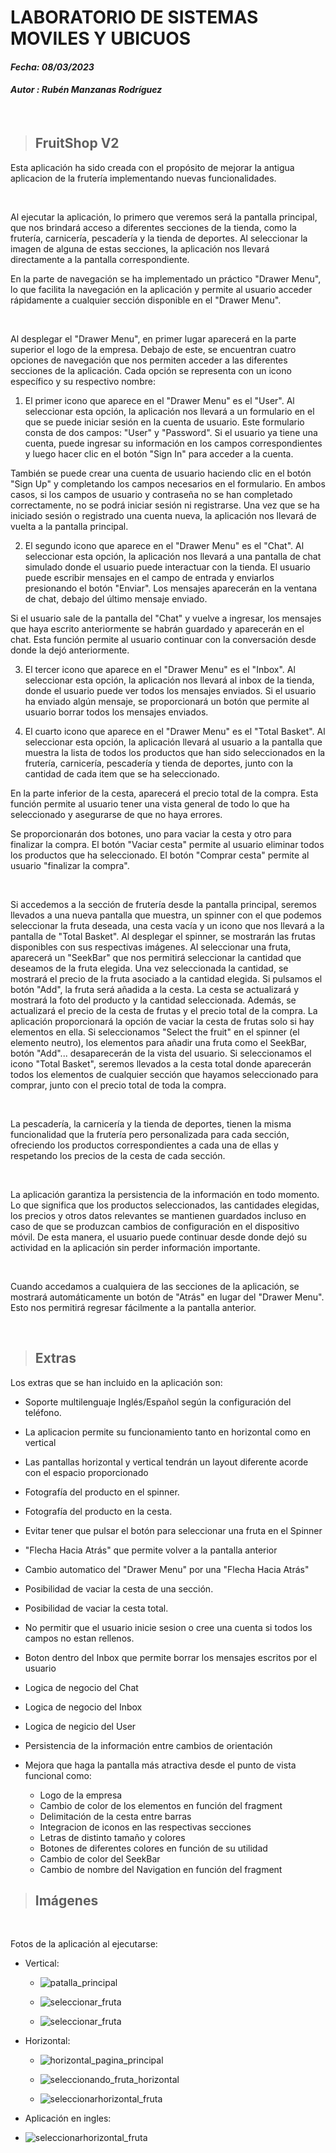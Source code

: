 # LABORATORIO DE SISTEMAS MOVILES Y UBICUOS 

#### *Fecha: 08/03/2023*
#### *Autor : Rubén Manzanas Rodríguez*

<br>

>## **FruitShop V2**

Esta aplicación ha sido creada con el propósito de mejorar la antigua aplicacion de la frutería implementando nuevas funcionalidades.

<br>

Al ejecutar la aplicación, lo primero que veremos será la pantalla principal, que nos brindará acceso a diferentes secciones de la tienda, como la frutería, carnicería, pescadería y la tienda de deportes. Al seleccionar la imagen de alguna de estas secciones, la aplicación nos llevará directamente a la pantalla correspondiente.

En la parte de navegación se ha implementado un práctico "Drawer Menu", lo que facilita la navegación en la aplicación y permite al usuario acceder rápidamente a cualquier sección disponible en el "Drawer Menu".

<br>

Al desplegar el "Drawer Menu", en primer lugar aparecerá en la parte superior el logo de la empresa. Debajo de este, se encuentran cuatro opciones de navegación que nos permiten acceder a las diferentes secciones de la aplicación. Cada opción se representa con un icono específico y su respectivo nombre:

1. El primer icono que aparece en el "Drawer Menu" es el "User". Al seleccionar esta opción, la aplicación nos llevará a un formulario en el que se puede iniciar sesión en la cuenta de usuario. Este formulario consta de dos campos: "User" y "Password". Si el usuario ya tiene una cuenta, puede ingresar su información en los campos correspondientes y luego hacer clic en el botón "Sign In" para acceder a la cuenta.

También se puede crear una cuenta de usuario haciendo clic en el botón "Sign Up" y completando los campos necesarios en el formulario. En ambos casos, si los campos de usuario y contraseña no se han completado correctamente, no se podrá iniciar sesión ni registrarse. Una vez que se ha iniciado sesión o registrado una cuenta nueva, la aplicación nos llevará de vuelta a la pantalla principal.


2. El segundo icono que aparece en el "Drawer Menu" es el "Chat". Al seleccionar esta opción, la aplicación nos llevará a una pantalla de chat simulado donde el usuario puede interactuar con la tienda. El usuario puede escribir mensajes en el campo de entrada y enviarlos presionando el botón "Enviar". Los mensajes aparecerán en la ventana de chat, debajo del último mensaje enviado.

Si el usuario sale de la pantalla del "Chat" y vuelve a ingresar, los mensajes que haya escrito anteriormente se habrán guardado y aparecerán en el chat. Esta función permite al usuario continuar con la conversación desde donde la dejó anteriormente.  


3. El tercer icono que aparece en el "Drawer Menu" es el "Inbox". Al seleccionar esta opción, la aplicación nos llevará al inbox de la tienda, donde el usuario puede ver todos los mensajes enviados.
Si el usuario ha enviado algún mensaje, se proporcionará un botón que permite al usuario borrar todos los mensajes enviados.


4. El cuarto icono que aparece en el "Drawer Menu" es el "Total Basket". Al seleccionar esta opción, la aplicación llevará al usuario a la pantalla que muestra la lista de todos los productos que han sido seleccionados en la frutería, carnicería, pescadería y tienda de deportes, junto con la cantidad de cada item que se ha seleccionado.

En la parte inferior de la cesta, aparecerá el precio total de la compra. Esta función permite al usuario tener una vista general de todo lo que ha seleccionado y asegurarse de que no haya errores.

Se proporcionarán dos botones, uno para vaciar la cesta y otro para finalizar la compra. El botón "Vaciar cesta" permite al usuario eliminar todos los productos que ha seleccionado. El botón "Comprar cesta" permite al usuario "finalizar la compra".


<br>

Si accedemos a la sección de frutería desde la pantalla principal, seremos llevados a una nueva pantalla que muestra, un spinner con el que podemos seleccionar la fruta deseada, una cesta vacía y un icono que nos llevará a la pantalla de "Total Basket".
Al desplegar el spinner, se mostrarán las frutas disponibles con sus respectivas imágenes. Al seleccionar una fruta, aparecerá un "SeekBar" que nos permitirá seleccionar la cantidad que deseamos de la fruta elegida. Una vez seleccionada la cantidad, se mostrará el precio de la fruta asociado a la cantidad elegida. Si pulsamos el botón "Add", la fruta será añadida a la cesta. La cesta se actualizará y mostrará la foto del producto y la cantidad seleccionada. Además, se actualizará el precio de la cesta de frutas y el precio total de la compra.
La aplicación proporcionará la opción de vaciar la cesta de frutas solo si hay elementos en ella.
Si seleccionamos "Select the fruit" en el spinner (el elemento neutro), los elementos para añadir una fruta como el SeekBar, botón "Add"... desaparecerán de la vista del usuario.
Si seleccionamos el icono "Total Basket", seremos llevados a la cesta total donde aparecerán todos los elementos de cualquier sección que hayamos seleccionado para comprar, junto con el precio total de toda la compra.

<br>

La pescadería, la carnicería y la tienda de deportes, tienen la misma funcionalidad que la frutería pero personalizada para cada sección, ofreciendo los productos correspondientes a cada una de ellas y respetando los precios de la cesta de cada sección.

<br>

La aplicación garantiza la persistencia de la información en todo momento. Lo que significa que los productos seleccionados, las cantidades elegidas, los precios y otros datos relevantes se mantienen guardados incluso en caso de que se produzcan cambios de configuración en el dispositivo móvil. De esta manera, el usuario puede continuar desde donde dejó su actividad en la aplicación sin perder información importante.

<br>

Cuando accedamos a cualquiera de las secciones de la aplicación, se mostrará automáticamente un botón de "Atrás" en lugar del "Drawer Menu". Esto nos permitirá regresar fácilmente a la pantalla anterior.

<br>

>## Extras

Los extras que se han incluido en la aplicación son:

* Soporte multilenguaje Inglés/Español según la configuración del teléfono.
* La aplicacion permite su funcionamiento tanto en horizontal como en vertical
* Las pantallas horizontal y vertical tendrán un layout diferente acorde con el espacio proporcionado
* Fotografía del producto en el spinner.
* Fotografía del producto en la cesta.
* Evitar tener que pulsar el botón para seleccionar una fruta en el Spinner
* "Flecha Hacia Atrás" que permite volver a la pantalla anterior 
* Cambio automatico del "Drawer Menu" por una "Flecha Hacia Atrás"
* Posibilidad de vaciar la cesta de una sección.
* Posibilidad de vaciar la cesta total.
* No permitir que el usuario inicie sesion o cree una cuenta si todos los campos no estan rellenos.
* Boton dentro del Inbox que permite borrar los mensajes escritos por el usuario
* Logica de negocio del Chat
* Logica de negocio del Inbox
* Logica de negicio del User
* Persistencia de la información entre cambios de orientación

* Mejora que haga la pantalla más atractiva desde el punto de vista funcional como:
    * Logo de la empresa
    * Cambio de color de los elementos en función del fragment
    * Delimitación de la cesta entre barras
    * Integracion de iconos en las respectivas secciones
    * Letras de distinto tamaño y colores
    * Botones de diferentes colores en función de su utilidad 
    * Cambio de color del SeekBar 
    * Cambio de nombre del Navigation en función del fragment 
    



>## Imágenes
<br>


Fotos de la aplicación al ejecutarse:
<br>


* Vertical: 


    * ![patalla_principal](images/patalla_principal.png)

    * ![seleccionar_fruta](images/seleccionar_fruta.png)

    * ![seleccionar_fruta](images/seleccionando_fruta.png)

* Horizontal:

    * ![horizontal_pagina_principal](images/horizontal_pagina_principal.png)

    * ![seleccionando_fruta_horizontal](images/seleccionando_fruta_horizontal.png)

    * ![seleccionarhorizontal_fruta](images/horizontal.png)

*   Aplicación en ingles: 

   * ![seleccionarhorizontal_fruta](images/App_Ingles.png)
